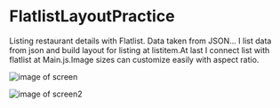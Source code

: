 # FlatlistLayoutPractice
Listing restaurant details with Flatlist. Data taken from JSON...
I list data from json and build layout for listing at listitem.At last I connect list with flatlist at Main.js.Image sizes can customize easily with aspect ratio.

![image of screen](https://github.com/srdrbdrd/FlatlistLayoutPractice/blob/master/src/assets/Ekran%20G%C3%B6r%C3%BCnt%C3%BCs%C3%BC%20(20).png)



![image of screen2](https://github.com/srdrbdrd/FlatlistLayoutPractice/blob/master/src/assets/Ekran%20G%C3%B6r%C3%BCnt%C3%BCs%C3%BC%20(21).png)
